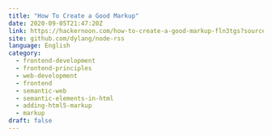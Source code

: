 ```yaml
---
title: "How To Create a Good Markup"
date: 2020-09-05T21:47:20Z
link: https://hackernoon.com/how-to-create-a-good-markup-fln3tgs?source=rss&utm_medium=RSS&utm_source=news.12bit.vn
site: github.com/dylang/node-rss
language: English
category:
  - frontend-development
  - frontend-principles
  - web-development
  - frontend
  - semantic-web
  - semantic-elements-in-html
  - adding-html5-markup
  - markup
draft: false
---
```

